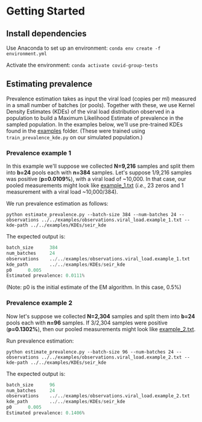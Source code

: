 # Getting Started

## Install dependencies
Use Anaconda to set up an environment: `conda env create -f environment.yml`

Activate the environment: `conda activate covid-group-tests`

## Estimating prevalence
Prevalence estimation takes as input the viral load (copies per ml) measured in a small number of batches (or pools). Together with these, we use Kernel Density Estimates (KDEs) of the viral load distribution observed in a population to build a Maximum Likelihood Estimate of prevalence in the sampled population. In the examples below, we'll use pre-trained KDEs found in the [examples](../../examples/) folder. (These were trained using `train_prevalence_kde.py` on our simulated population.)

### Prevalence example 1
In this example we'll suppose we collected **N=9,216** samples and split them into **b=24** pools each with **n=384** samples. Let's suppose 1/9,216 samples was positive (**p=0.0109%**), with a viral load of ~10,000. In that case, our pooled measurements might look like [example_1.txt](../../examples/observations.viral_load.example_1.txt) (*i.e.*, 23 zeros and 1 measurement with a viral load ~10,000/384).

We run prevalence estimation as follows:

`python estimate_prevalence.py --batch-size 384 --num-batches 24 --observations ../../examples/observations.viral_load.example_1.txt --kde-path ../../examples/KDEs/seir_kde`

The expected output is:

```python
batch_size      384
num_batches     24
observations    ../../examples/observations.viral_load.example_1.txt
kde_path        ../../examples/KDEs/seir_kde
p0      0.005
Estimated prevalence: 0.0111%
```

(Note: p0 is the initial estimate of the EM algorithm. In this case, 0.5%)

### Prevalence example 2
Now let's suppose we collected **N=2,304** samples and split them into **b=24** pools each with **n=96** samples. If 3/2,304 samples were positive (**p=0.1302%**), then our pooled measurements might look like [example_2.txt](../../examples/observations.viral_load.example_2.txt).

Run prevalence estimation:

`python estimate_prevalence.py --batch-size 96 --num-batches 24 --observations ../../examples/observations.viral_load.example_2.txt --kde-path ../../examples/KDEs/seir_kde`

The expected output is:

```python
batch_size      96
num_batches     24
observations    ../../examples/observations.viral_load.example_2.txt
kde_path        ../../examples/KDEs/seir_kde
p0      0.005
Estimated prevalence: 0.1406%
```


